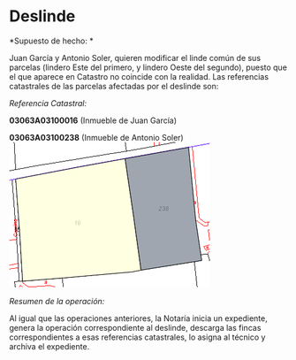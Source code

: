 # Deslinde

*Supuesto de hecho: *

Juan García y Antonio Soler, quieren modificar el linde común de sus parcelas (lindero Este del primero, y lindero Oeste del segundo), puesto que el que aparece en Catastro no coincide con la realidad. Las referencias catastrales de las parcelas afectadas por el deslinde son:

*Referencia Catastral:*

**03063A03100016** (Inmueble de Juan García)

**03063A03100238**  (Inmueble de Antonio Soler)
![](images/ope4/des1.jpg)

*Resumen de la operación:*

Al igual que las operaciones anteriores, la Notaría inicia un expediente, genera la operación correspondiente al deslinde, descarga las fincas correspondientes a esas referencias catastrales, lo asigna al técnico y archiva el expediente.
